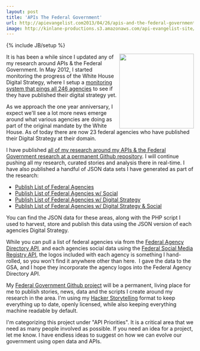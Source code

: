 ```yaml
---
layout: post
title: 'APIs The Federal Government'
url: http://apievangelist.com2013/04/26/apis-and-the-federal-government/
image: http://kinlane-productions.s3.amazonaws.com/api-evangelist-site/blog/Building-a-21st-century-platform-to-better-serve-the-american-people-1.png
---
```

{% include JB/setup %}
<p>
     <a href="http://federal-government.apievangelist.com/" target="_blank"><img src="http://kinlane-productions.s3.amazonaws.com/api-evangelist-site/blog/Building-a-21st-century-platform-to-better-serve-the-american-people-1.png"  width="200" align="right" /></a>
</p>
<p>
     It is has been a while since I updated any of my research around APIs &amp; the Federal Government. In May 2012, I started monitoring the progress of the White House Digital Strategy, where I setup a <a href="/federal_government.php">monitoring system that pings all 246 agencies</a> to see if they have published their digital strategy yet.
</p>
<p>
     As we approach the one year anniversary, I expect we'll see a lot more news emerge around what various agencies are doing as part of the original mandate by the White House. As of today there are now 23 federal agencies who have published their Digital Strategy at their domain.
</p>
<p>
     I have published <a href="http://federal-government.apievangelist.com/">all of my research around my APIs &amp; the Federal Government research at a permanent Github repository</a>. I will continue pushing all my research, curated stories and analysis there in real-time. I have also published a handful of JSON data sets I have generated as part of the research:
</p>
<ul>
     <li>
          <a href="https://github.com/kinlane/federal-government/blob/gh-pages/data/federal-agencies.json">Publish List of Federal Agencies</a>
     </li>
     <li>
          <a href="https://github.com/kinlane/federal-government/blob/gh-pages/data/federal-agencies-with-social.json">Publish List of Federal Agencies w/ Social</a>
     </li>
     <li>
          <a href="https://github.com/kinlane/federal-government/blob/gh-pages/data/federal-agencies-digital-strategy.json">Publish List of Federal Agencies w/ Digital Strategy</a>
     </li>
     <li>
          <a href="https://github.com/kinlane/federal-government/blob/gh-pages/data/federal-agencies-digital-strategy-with-social.json">Publish List of Federal Agencies w/ Digital Strategy &amp; Social</a>
     </li>
</ul>
<p>
     You can find the JSON data for these areas, along with the PHP script I used to harvest, store and publish this data using the JSON version of each agencies Digital Strategy.
</p>
<p>
     While you can pull a list of federal agencies via from the <a href="http://www.usa.gov/About/developer-resources/federal-agency-directory/index.shtml" target="_blank">Federal Agency Directory API</a>, and each agencies social data using the <a href="http://www.usa.gov/About/developer-resources/social-media-registry.shtml" target="_blank">Federal Social Media Registry API</a>, the logos included with each agency is something I hand-rolled, so you won't find it anywhere other than here.  I gave the data to the GSA, and I hope they incorporate the agency logos into the Federal Agency Directory API.
</p>
<p>
     My <a href="http://federal-government.apievangelist.com/">Federal Government Github project</a> will be a permanent, living place for me to publish stories, news, data and the scripts I create around my research in the area. I'm using my <a href="http://hackerstorytelling.com">Hacker Storytelling</a> format to keep everything up to date, openly licensed, while also keeping everything machine readable by default.
</p>
<p>
     I'm categorizing this project under "API Priorities". It is a critical area that we need as many people involved as possible. If you need an idea for a project, let me know. I have endless ideas to suggest on how we can evolve our government using open data and APIs.
</p>
